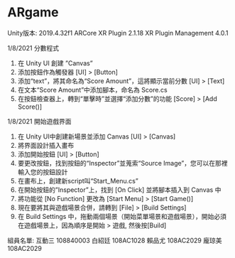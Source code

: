 # ARgame
Unity版本: 2019.4.32f1
ARCore XR Plugin 2.1.18
XR Plugin Management 4.0.1

1/8/2021
分數程式
1. 在 Unity UI 創建 ”Canvas”
2. 添加按鈕作為觸發器 [UI] > [Button]
3. 添加“text”，將其命名為“Score Amount”，這將顯示當前分數 [UI] > [Text]
4. 在文本“Score Amount”中添加腳本，命名為 Score.cs
5. 在按鈕檢查器上，轉到“單擊時”並選擇“添加分數”的功能 [Score] > [Add Score()]

1/8/2021
開始遊戲界面
1. 在 Unity UI中創建新場景並添加 Canvas [UI] > [Canvas]
2. 將界面設計插入畫布
3. 添加開始按鈕 [UI] > [Button]
4. 要更改按鈕，找到按鈕的“Inspector”並蒐索“Source Image”，您可以在那裡輸入您的按鈕設計
5. 在畫布上，創建新script叫“Start_Menu.cs”
6. 在開始按鈕的”Inspector”上，找到 [On Click] 並將腳本插入到 Canvas 中
7. 將功能從 [No Function] 更改為 [Start Menu] > [Start Game()]
8. 現在要將其與遊戲場景合併，請轉到 [File] > [Build Settings]
9. 在 Build Settings 中，拖動兩個場景（開始菜單場景和遊戲場景），開始必須在遊戲場景上，因為順序是開始 > 遊戲, 然後按[Build]

組員名單:
互動三 
108840003 白紹廷
108AC1028 賴品尤
108AC2029 龐琼美 108AC2029
